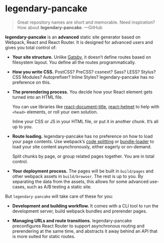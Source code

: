 # legendary-pancake

> Great repository names are short and memorable. Need inspiration? How about __legendary-pancake__.
> —GitHub

__legendary-pancake__ is an __advanced__ static site generator based on Webpack, React and React Router.
It is designed for advanced users and gives you total control of:

- __Your site structure.__
  Unlike [Gatsby](https://github.com/gatsbyjs/gatsby), it doesn’t define routes based on filesystem layout.
  You define all the routes programmatically.

- __How you write CSS.__
  PostCSS? PreCSS? cssnext? Sass? LESS? Stylus? CSS Modules? Autoprefixer? Inline Styles?
  legendary-pancake has no preference on this.

- __The prerendering process.__
  You decide how your React element gets turned into an HTML file.

  You can use libraries like [react-document-title](https://github.com/gaearon/react-document-title), [react-helmet](https://github.com/nfl/react-helmet) to help with `<head>` elements, or roll your own solution.

  Inline your CSS or JS in your HTML file, or put it in another chunk. It’s all up to you.

- __Route loading.__ legendary-pancake has no preference on how to load your page contents.
  Use webpack’s [code splitting](https://webpack.github.io/docs/code-splitting.html) or [bundle-loader](https://github.com/webpack/bundle-loader) to load your site content asynchronously, either eagerly or on-demand.

  Split chunks by page, or group related pages together.
  You are in total control.

- __Your deployment process.__
  The pages will be built in `build/pages` and other webpack assets in `build/browser`.
  The rest is up to you.
  By separating the data from the assets, this allows for some advanced use-cases, such as A/B testing a static site.

But `legendary-pancake` will take care of these for you:

- __Development and building workflow.__
  It comes with a CLI tool to run the development server,
  build webpack bundles and prerender pages.

- __Managing URLs and route transitions.__
  legendary-pancake preconfigures React Router to support asynchronous routing and prerendering at the same time, and abstracts it away behind an API that is more suited for static routes.

